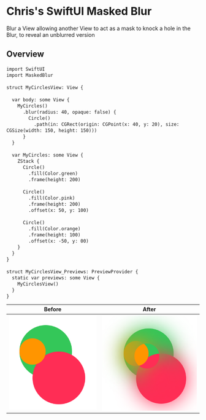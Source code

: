 # Chris's SwiftUI Masked Blur

Blur a View allowing another View to act as a mask to knock a hole in the Blur, 
to reveal an unblurred version

## Overview

```
import SwiftUI
import MaskedBlur

struct MyCirclesView: View {

  var body: some View {
    MyCircles()
      .blur(radius: 40, opaque: false) {
        Circle()
          .path(in: CGRect(origin: CGPoint(x: 40, y: 20), size: CGSize(width: 150, height: 150)))
      }
  }
  
  var MyCircles: some View {
    ZStack {
      Circle()
        .fill(Color.green)
        .frame(height: 200)
      
      Circle()
        .fill(Color.pink)
        .frame(height: 200)
        .offset(x: 50, y: 100)
      
      Circle()
        .fill(Color.orange)
        .frame(height: 100)
        .offset(x: -50, y: 00)
    }
  }
}

struct MyCirclesView_Previews: PreviewProvider {
  static var previews: some View {
    MyCirclesView()
  }
}
```

| Before | After |
|--------|-------|
![Before](Sources/MaskedBlur/MaskedBlur.docc/Resources/Images/01_Blur.png)|![After](Sources/MaskedBlur/MaskedBlur.docc/Resources/Images/03_Blur.png)

